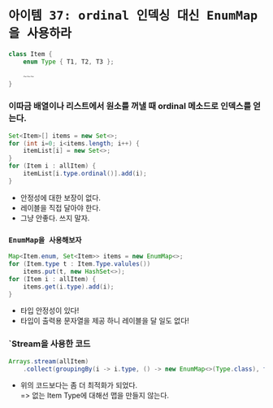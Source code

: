 # `아이템 37: ordinal 인덱싱 대신 EnumMap을 사용하라`

```Java
class Item {
    enum Type { T1, T2, T3 };

    ~~~
}
```


### 이따금 배열이나 리스트에서 원소를 꺼낼 때 ordinal 메소드로 인덱스를 얻는다.

```Java
Set<Item>[] items = new Set<>;
for (int i=0; i<items.length; i++) {
    itemList[i] = new Set<>;
}
for (Item i : allItem) {
    itemList[i.type.ordinal()].add(i);
}
```

- 안정성에 대한 보장이 없다.
- 레이블을 직접 달아야 한다.
- 그냥 안좋다. 쓰지 말자.

### `EnumMap을 사용해보자`

```Java
Map<Item.enum, Set<Item>> items = new EnumMap<>;
for (Item.type t : Item.Type.valules())
    items.put(t, new HashSet<>);
for (Item i : allItem) {
    items.get(i.type).add(i);
}
```

- 타입 안정성이 있다!
- 타입이 출력용 문자열을 제공 하니 레이블을 달 일도 없다!


### `Stream을 사용한 코드
```Java
Arrays.stream(allItem)
    .collect(groupingBy(i -> i.type, () -> new EnumMap<>(Type.class), toSet()));
```

- 위의 코드보다는 좀 더 최적화가 되었다.<br>
=>  없는 Item Type에 대해선 맵을 만들지 않는다.